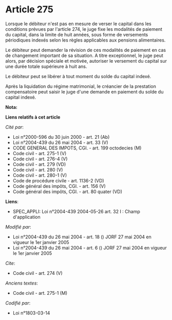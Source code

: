 # Article 275

Lorsque le débiteur n'est pas en mesure de verser le capital dans les conditions prévues par l'article 274, le juge fixe les
modalités de paiement du capital, dans la limite de huit années, sous forme de versements périodiques indexés selon les
règles applicables aux pensions alimentaires. 

Le débiteur peut demander la révision de ces modalités de paiement en cas de changement important de sa situation. A titre
exceptionnel, le juge peut alors, par décision spéciale et motivée, autoriser le versement du capital sur une durée totale
supérieure à huit ans. 

Le débiteur peut se libérer à tout moment du solde du capital indexé. 

Après la liquidation du régime matrimonial, le créancier de la prestation compensatoire peut saisir le juge d'une demande en
paiement du solde du capital indexé.

**Nota:**



**Liens relatifs à cet article**

_Cité par_:

  - Loi n°2000-596 du 30 juin 2000 - art. 21 (Ab)
  - Loi n°2004-439 du 26 mai 2004 - art. 33 (V)
  - CODE GENERAL DES IMPOTS, CGI. - art. 199 octodecies (M)
  - Code civil - art. 275-1 (V)
  - Code civil - art. 276-4 (V)
  - Code civil - art. 279 (VD)
  - Code civil - art. 280 (V)
  - Code civil - art. 280-1 (V)
  - Code de procédure civile - art. 1136-2 (VD)
  - Code général des impôts, CGI. - art. 156 (V)
  - Code général des impôts, CGI. - art. 80 quater (VD)

**Liens**:

  - SPEC_APPLI: Loi n°2004-439 2004-05-26 art. 32 I : Champ d'application

_Modifié par_:

  - Loi n°2004-439 du 26 mai 2004 - art. 18 () JORF 27 mai 2004 en vigueur le 1er janvier 2005
  - Loi n°2004-439 du 26 mai 2004 - art. 6 () JORF 27 mai 2004 en vigueur le 1er janvier 2005

_Cite_:

  - Code civil - art. 274 (V)

_Anciens textes_:

  - Code civil - art. 275-1 (M)

_Codifié par_:

  - Loi n°1803-03-14
